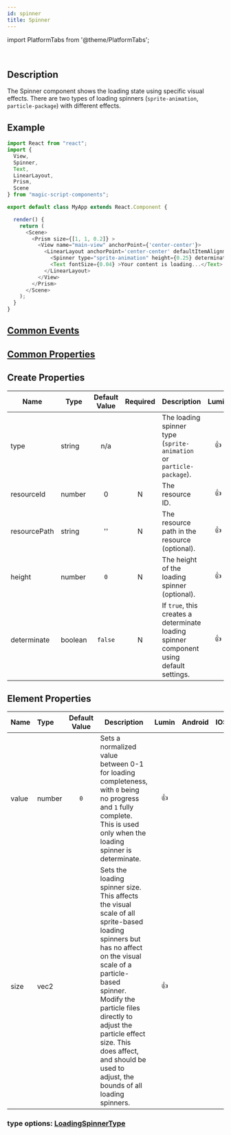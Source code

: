 ```yaml
---
id: spinner
title: Spinner
---
```


import PlatformTabs from '@theme/PlatformTabs';

<PlatformTabs extension='gif' component='spinner' />​

## Description

The Spinner component shows the loading state using specific visual effects. There are two types of loading spinners (`sprite-animation`, `particle-package`) with different effects.

## Example

```javascript
import React from "react";
import {
  View,
  Spinner,
  Text,
  LinearLayout,
  Prism,
  Scene
} from "magic-script-components";

export default class MyApp extends React.Component {

  render() {
    return (
      <Scene>
        <Prism size={[1, 1, 0.2]} >
          <View name="main-view" anchorPoint={'center-center'}>
            <LinearLayout anchorPoint='center-center' defaultItemAlignment='center-center' defaultItemPadding={[0.05, 0, 0, 0]}>
              <Spinner type="sprite-animation" height={0.25} determinate={false} />
              <Text fontSize={0.04} >Your content is loading...</Text>
            </LinearLayout>
          </View>
        </Prism>
      </Scene>
    );
  }
}
```

## [Common Events](../events/CommonEvents.md)

## [Common Properties](../types/Properties.md)

## Create Properties

| Name         | Type    | Default Value | Required | Description                                                                             | Lumin | Android |  IOS  |
| ------------ | ------- | :-----------: | :------: | --------------------------------------------------------------------------------------- | :---: | :-----: | :---: |
| type         | string  |      n/a      |          | The loading spinner type (`sprite-animation` or `particle-package`).                    |  👍   |         |       |
| resourceId   | number  |       0       |    N     | The resource ID.                                                                        |  👍   |         |       |
| resourcePath | string  |      ''       |    N     | The resource path in the resource (optional).                                           |  👍   |         |       |
| height       | number  |      `0`      |    N     | The height of the loading spinner (optional).                                           |  👍   |         |       |
| determinate  | boolean |    `false`    |    N     | If `true`, this creates a determinate loading spinner component using default settings. |  👍   |   👍    |  👍   |

## Element Properties

| Name  | Type   | Default Value | Description                                                                                                                                                                                                                                                                                                                     | Lumin | Android |  IOS  |
| :---- | :----- | :-----------: | ------------------------------------------------------------------------------------------------------------------------------------------------------------------------------------------------------------------------------------------------------------------------------------------------------------------------------- | :---: | :-----: | :---: |
| value | number |      `0`      | Sets a normalized value between 0-1 for loading completeness, with `0` being no progress and `1` fully complete. This is used only when the loading spinner is determinate.                                                                                                                                                     |  👍   |         |       |
| size  | vec2   |               | Sets the loading spinner size. This affects the visual scale of all sprite-based loading spinners but has no affect on the visual scale of a particle-based spinner. Modify the particle files directly to adjust the particle effect size. This does affect, and should be used to adjust, the bounds of all loading spinners. |  👍   |         |       |

### type options: [LoadingSpinnerType](../types/LoadingSpinnerType.md)
